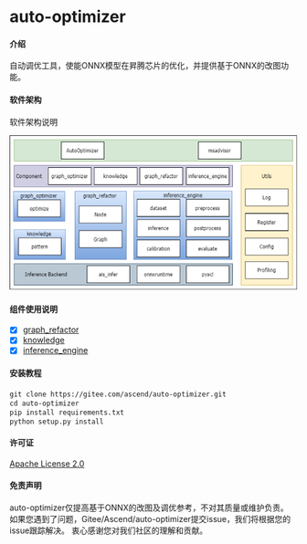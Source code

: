 # auto-optimizer

#### 介绍

自动调优工具，使能ONNX模型在昇腾芯片的优化，并提供基于ONNX的改图功能。

#### 软件架构

软件架构说明

![软件架构](docs/img/architecture.png)

#### 组件使用说明

- [x]  [graph_refactor](auto_optimizer/graph_refactor/README.md)
- [x]  [knowledge](docs/knowledge_optimizer_frame.md)
- [x]  [inference_engine](auto_optimizer/inference_engine/README.md)

#### 安装教程

```shell
git clone https://gitee.com/ascend/auto-optimizer.git
cd auto-optimizer
pip install requirements.txt
python setup.py install

```

#### 许可证

[Apache License 2.0](LICENSE)

#### 免责声明

auto-optimizer仅提高基于ONNX的改图及调优参考，不对其质量或维护负责。
如果您遇到了问题，Gitee/Ascend/auto-optimizer提交issue，我们将根据您的issue跟踪解决。
衷心感谢您对我们社区的理解和贡献。